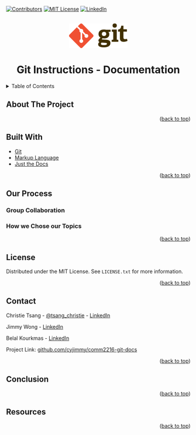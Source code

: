 <div id="top"></div>

[![Contributors][contributors-shield]][contributors-url]
[![MIT License][license-shield]][license-url]
[![LinkedIn][linkedin-shield]][linkedin-url]



<!-- PROJECT LOGO -->
<br />
<div align="center">

[//]: # (![ScreenShot]&#40;images/gitLogo.png&#41;)


<img src="gitLogo.png" alt="gitLogo" width="160" height="67"/>

<h1 align="center">Git Instructions - Documentation</h1>

</div>

<!-- TABLE OF CONTENTS -->
<details>
  <summary>Table of Contents</summary>
  <ol>
    <li>
      <a href="#about-the-project">About The Project</a>
      <ul>
        <li><a href="#built-with">Built With</a></li>
      </ul>
    </li>
    <li>
      <a href="#our-process">Our Process</a>
      <ul>
        <li><a href="#group-collaboration">Group Collaboration</a></li>
        <li><a href="#how-we-chose-our-topics">How we Chose our Topics</a></li>
      </ul>
    </li>
   <li><a href="#license">License</a></li>
   <li><a href="#contact">Contact</a></li>
   <li><a href="#conclusion">Conclusion</a></li>
   <li><a href="#resources">Resources</a></li>
  </ol>
</details>



<!-- ABOUT THE PROJECT -->
## About The Project

<p align="right">(<a href="#top">back to top</a>)</p>

<!-- BUILT WITH -->
## Built With

* [Git](https://openjfx.io/)
* [Markup Language](https://github.com/AlmasB/FXGL/wiki/FXGL-11)
* [Just the Docs](https://www.mysql.com/)

<p align="right">(<a href="#top">back to top</a>)</p>


<!-- PROCESS -->
## Our Process

### Group Collaboration

### How we Chose our Topics

<p align="right">(<a href="#top">back to top</a>)</p>


<!-- LICENSE -->
## License

Distributed under the MIT License. See `LICENSE.txt` for more information.

<p align="right">(<a href="#top">back to top</a>)</p>

<!-- CONTACT -->
## Contact

Christie Tsang - [@tsang_christie](https://twitter.com/tsang_christie) - [LinkedIn](https://www.linkedin.com/in/christietsang/)

Jimmy Wong - [LinkedIn](https://www.linkedin.com/in/cy-jimmy-wong/)

Belal Kourkmas - [LinkedIn](https://www.linkedin.com/in/belal-kourkmas/)

Project Link: [github.com/cyjimmy/comm2216-git-docs](https://github.com/cyjimmy/comm2216-git-docs)

<p align="right">(<a href="#top">back to top</a>)</p>

<!-- CONCLUSION -->
## Conclusion

<p align="right">(<a href="#top">back to top</a>)</p>

<!-- RESOURCES -->
## Resources

<p align="right">(<a href="#top">back to top</a>)</p>


<!-- MARKDOWN LINKS & IMAGES -->
<!-- https://www.markdownguide.org/basic-syntax/#reference-style-links -->
[contributors-shield]: https://img.shields.io/github/contributors/christietsang/2522-Term-Project-ChristieBelal.svg?style=for-the-badge
[contributors-url]: https://github.com/christietsang/2522-Term-Project-ChristieBelal/graphs/contributors
[license-shield]: https://img.shields.io/github/license/othneildrew/Best-README-Template.svg?style=for-the-badge
[license-url]: https://github.com/christietsang/2522-Term-Project-ChristieBelal/blob/main/LICENSE
[linkedin-shield]: https://img.shields.io/badge/-LinkedIn-black.svg?style=for-the-badge&logo=linkedin&colorB=555
[linkedin-url]: https://www.linkedin.com/in/christietsang/
[product-screenshot]: images/mainmenu.png
